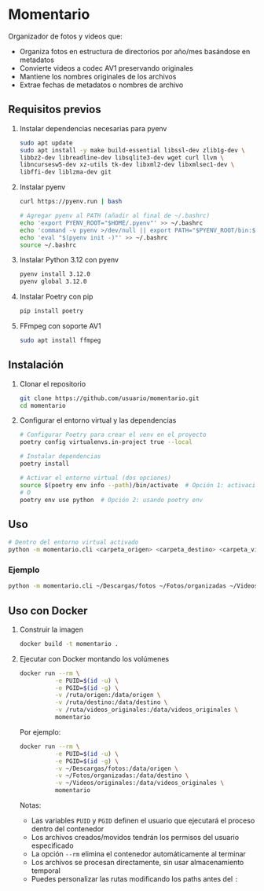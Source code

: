 # Momentario

Organizador de fotos y videos que:
- Organiza fotos en estructura de directorios por año/mes basándose en metadatos
- Convierte videos a codec AV1 preservando originales
- Mantiene los nombres originales de los archivos
- Extrae fechas de metadatos o nombres de archivo

## Requisitos previos

1. Instalar dependencias necesarias para pyenv
   ```bash
   sudo apt update
   sudo apt install -y make build-essential libssl-dev zlib1g-dev \
   libbz2-dev libreadline-dev libsqlite3-dev wget curl llvm \
   libncursesw5-dev xz-utils tk-dev libxml2-dev libxmlsec1-dev \
   libffi-dev liblzma-dev git
   ```

2. Instalar pyenv
   ```bash
   curl https://pyenv.run | bash
   
   # Agregar pyenv al PATH (añadir al final de ~/.bashrc)
   echo 'export PYENV_ROOT="$HOME/.pyenv"' >> ~/.bashrc
   echo 'command -v pyenv >/dev/null || export PATH="$PYENV_ROOT/bin:$PATH"' >> ~/.bashrc
   echo 'eval "$(pyenv init -)"' >> ~/.bashrc
   source ~/.bashrc
   ```

3. Instalar Python 3.12 con pyenv
   ```bash
   pyenv install 3.12.0
   pyenv global 3.12.0
   ```

4. Instalar Poetry con pip
   ```bash
   pip install poetry
   ```

5. FFmpeg con soporte AV1
   ```bash
   sudo apt install ffmpeg
   ```

## Instalación

1. Clonar el repositorio
   ```bash
   git clone https://github.com/usuario/momentario.git
   cd momentario
   ```

2. Configurar el entorno virtual y las dependencias
   ```bash
   # Configurar Poetry para crear el venv en el proyecto
   poetry config virtualenvs.in-project true --local
   
   # Instalar dependencias
   poetry install
   
   # Activar el entorno virtual (dos opciones)
   source $(poetry env info --path)/bin/activate  # Opción 1: activación directa
   # O
   poetry env use python  # Opción 2: usando poetry env
   ```

## Uso

```bash
# Dentro del entorno virtual activado
python -m momentario.cli <carpeta_origen> <carpeta_destino> <carpeta_videos_originales>
```

### Ejemplo

```bash
python -m momentario.cli ~/Descargas/fotos ~/Fotos/organizadas ~/Videos/originales
```

## Uso con Docker

1. Construir la imagen
   ```bash
   docker build -t momentario .
   ```

2. Ejecutar con Docker montando los volúmenes
   ```bash
   docker run --rm \
             -e PUID=$(id -u) \
             -e PGID=$(id -g) \
             -v /ruta/origen:/data/origen \
             -v /ruta/destino:/data/destino \
             -v /ruta/videos_originales:/data/videos_originales \
             momentario
   ```

   Por ejemplo:
   ```bash
   docker run --rm \
             -e PUID=$(id -u) \
             -e PGID=$(id -g) \
             -v ~/Descargas/fotos:/data/origen \
             -v ~/Fotos/organizadas:/data/destino \
             -v ~/Videos/originales:/data/videos_originales \
             momentario
   ```

   Notas:
   - Las variables `PUID` y `PGID` definen el usuario que ejecutará el proceso dentro del contenedor
   - Los archivos creados/movidos tendrán los permisos del usuario especificado
   - La opción `--rm` elimina el contenedor automáticamente al terminar
   - Los archivos se procesan directamente, sin usar almacenamiento temporal
   - Puedes personalizar las rutas modificando los paths antes del `:`

